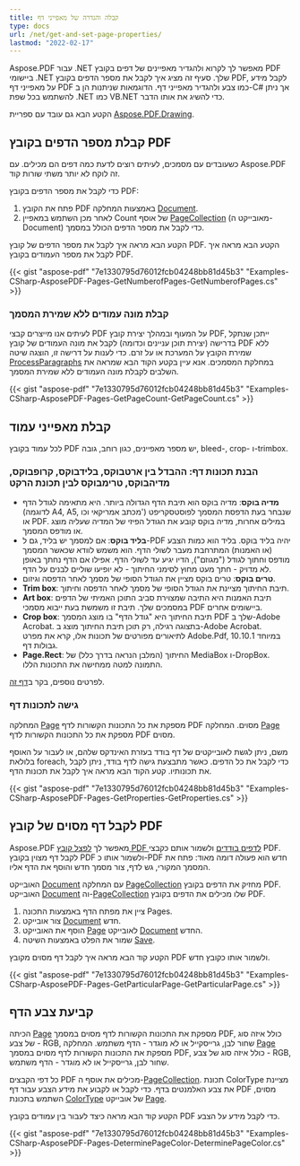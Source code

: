 ```yaml
---
title: קבלה והגדרה של מאפייני דף
type: docs
url: /net/get-and-set-page-properties/
lastmod: "2022-02-17"
---
```

<script type="application/ld+json">
{
    "@context": "https://schema.org",
    "@type": "TechArticle",
    "headline": "קבלה והגדרה של מאפייני דף",
    "alternativeHeadline": "קבלה והגדרה של מאפייני דף PDF",
    "author": {
        "@type": "Person",
        "name":"אנסטסיה הולוב",
        "givenName": "אנסטסיה",
        "familyName": "הולוב",
        "url":"https://www.linkedin.com/in/anastasiia-holub-750430225/"
    },
    "genre": "יצירת מסמכי PDF",
    "keywords": "pdf, c#, קבלת מאפייני דף, הגדרת מאפייני דף",
    "wordcount": "302",
    "proficiencyLevel":"מתחיל",
    "publisher": {
        "@type": "Organization",
        "name": "צוות Aspose.PDF Doc",
        "url": "https://products.aspose.com/pdf",
        "logo": "https://www.aspose.cloud/templates/aspose/img/products/pdf/aspose_pdf-for-net.svg",
        "alternateName": "Aspose",
        "sameAs": [
            "https://facebook.com/aspose.pdf/",
            "https://twitter.com/asposepdf",
            "https://www.youtube.com/channel/UCmV9sEg_QWYPi6BJJs7ELOg/featured",
            "https://www.linkedin.com/company/aspose",
            "https://stackoverflow.com/questions/tagged/aspose",
            "https://aspose.quora.com/",
            "https://aspose.github.io/"
        ],
        "contactPoint": [
            {
                "@type": "ContactPoint",
                "telephone": "+1 903 306 1676",
                "contactType": "מכירות",
                "areaServed": "US",
                "availableLanguage": "en"
            },
            {
                "@type": "ContactPoint",
                "telephone": "+44 141 628 8900",
                "contactType": "מכירות",
                "areaServed": "GB",
                "availableLanguage": "en"
            },
            {
                "@type": "ContactPoint",
                "telephone": "+61 2 8006 6987",
                "contactType": "מכירות",
                "areaServed": "AU",
                "availableLanguage": "en"
            }
        ]
    },
    "url": "/net/get-and-set-page-properties/",
    "mainEntityOfPage": {
        "@type": "WebPage",
        "@id": "/net/get-and-set-page-properties/"
    },
    "dateModified": "2022-02-04",
    "description": ""
}
</script>
Aspose.PDF עבור .NET מאפשר לך לקרוא ולהגדיר מאפיינים של דפים בקובץ PDF ביישומי .NET שלך. סעיף זה מציג איך לקבל את מספר הדפים בקובץ PDF, לקבל מידע על מאפייני דף PDF כמו צבע ולהגדיר מאפייני דף. הדוגמאות שניתנות הן ב-C# אך ניתן להשתמש בכל שפת .NET כמו VB.NET כדי להשיג את אותו הדבר.

הקטע הבא גם עובד עם ספריית [Aspose.PDF.Drawing](/pdf/net/drawing/).

## קבלת מספר הדפים בקובץ PDF

כשעובדים עם מסמכים, לעיתים רוצים לדעת כמה דפים הם מכילים. עם Aspose.PDF זה לוקח לא יותר משתי שורות קוד.

כדי לקבל את מספר הדפים בקובץ PDF:

1. פתח את הקובץ PDF באמצעות המחלקה [Document](https://reference.aspose.com/pdf/net/aspose.pdf/document).
1. לאחר מכן השתמש במאפיין Count של אוסף [PageCollection](https://reference.aspose.com/pdf/net/aspose.pdf/pagecollection) (מאובייקט ה-Document) כדי לקבל את מספר הדפים הכולל במסמך.

הקטע הבא מראה איך לקבל את מספר הדפים של קובץ PDF.
הקטע הבא מראה איך לקבל את מספר העמודים בקובץ PDF.

{{< gist "aspose-pdf" "7e1330795d76012fcb04248bb81d45b3" "Examples-CSharp-AsposePDF-Pages-GetNumberofPages-GetNumberofPages.cs" >}}

### קבלת מונה עמודים ללא שמירת המסמך

לעיתים אנו מייצרים קבצי PDF על המעוף ובמהלך יצירת קובץ PDF, ייתכן שנתקל בדרישה (יצירת תוכן עניינים וכדומה) לקבל את מונה העמודים של קובץ PDF ללא שמירת הקובץ על המערכת או על זרם. כדי לענות על דרישה זו, הוצגה שיטה [ProcessParagraphs](https://reference.aspose.com/pdf/net/aspose.pdf/document/methods/processparagraphs) במחלקת המסמכים. אנא עיין בקטע הקוד הבא שמראה את השלבים לקבלת מונה העמודים ללא שמירת המסמך.

{{< gist "aspose-pdf" "7e1330795d76012fcb04248bb81d45b3" "Examples-CSharp-AsposePDF-Pages-GetPageCount-GetPageCount.cs" >}}

## קבלת מאפייני עמוד

לכל עמוד בקובץ PDF יש מספר מאפיינים, כגון רוחב, גובה, bleed-, crop- ו-trimbox.
### **הבנת תכונות דף: ההבדל בין ארטבוקס, בלידבוקס, קרופבוקס, מדיהבוקס, טרימבוקס לבין תכונת הרקט**

- **מדיה בוקס**: מדיה בוקס הוא תיבת הדף הגדולה ביותר. היא מתאימה לגודל הדף (לדוגמה A4, A5, מכתב אמריקאי וכו') שנבחר בעת הדפסת המסמך לפוסטסקריפט או PDF. במילים אחרות, מדיה בוקס קובע את הגודל הפיזי של המדיה שעליה מוצג או מודפס המסמך.
- **בליד בוקס**: אם למסמך יש בליד, גם ל-PDF יהיה בליד בוקס. בליד הוא כמות הצבע (או האמנות) המתרחבת מעבר לשולי הדף. הוא משמש לוודא שכאשר המסמך מודפס וחתוך לגודל ("מגוזם"), הדיו יגיע עד לשולי הדף. אפילו אם הדף נחתך באופן לא מדויק - חתך מעט מחוץ לסימני החיתוך - לא יופיעו שוליים לבנים על הדף.
- **טרים בוקס**: טרים בוקס מציין את הגודל הסופי של מסמך לאחר הדפסה וגיזום.
- **Trim box**: תיבת החיתוך מציינת את הגודל הסופי של מסמך לאחר הדפסה וחיתוך.
- **Art box**: תיבת האמנות היא התיבה שמצוירת סביב התוכן האמיתי של הדפים במסמכים שלך. תיבת זו משמשת בעת ייבוא מסמכי PDF ביישומים אחרים.
- **Crop box**: תיבת החיתוך היא "גודל הדף" בו מוצג המסמך PDF שלך ב-Adobe Acrobat. בתצוגה רגילה, רק תוכן תיבת החיתוך מוצג ב-Adobe Acrobat.
  לתיאורים מפורטים של תכונות אלו, קרא את מפרט Adobe.Pdf, במיוחד 10.10.1 גבולות דף.
- **Page.Rect**: החיתוך (המלבן הנראה בדרך כלל) של MediaBox ו-DropBox. התמונה למטה ממחישה את התכונות הללו.

לפרטים נוספים, בקר ב[דף זה](http://www.enfocus.com/manuals/ReferenceGuide/PP/10/enUS/en-us/concept/c_aa1095731.html).

### **גישה לתכונות דף**

המחלקה [Page](https://reference.aspose.com/pdf/net/aspose.pdf/page) מספקת את כל התכונות הקשורות לדף PDF מסוים.
המחלקה [Page](https://reference.aspose.com/pdf/net/aspose.pdf/page) מספקת את כל התכונות הקשורות לדף PDF מסוים.

משם, ניתן לגשת לאובייקטים של דף בודד בעזרת האינדקס שלהם, או לעבור על האוסף בלולאת foreach, כדי לקבל את כל הדפים. כאשר מתבצעת גישה לדף בודד, ניתן לקבל את תכונותיו. קטע הקוד הבא מראה איך לקבל את תכונות הדף.

{{< gist "aspose-pdf" "7e1330795d76012fcb04248bb81d45b3" "Examples-CSharp-AsposePDF-Pages-GetProperties-GetProperties.cs" >}}

## לקבל דף מסוים של קובץ PDF

Aspose.PDF מאפשר לך [לפצל קובץ PDF לדפים בודדים](/pdf/net/split-pdf-document/) ולשמור אותם כקבצי PDF. לקבל דף מצוין בקובץ PDF ולשמור אותו כ-PDF חדש הוא פעולה דומה מאוד: פתח את המסמך המקורי, גש לדף, צור מסמך חדש והוסף את הדף אליו.

האובייקט [Document](https://reference.aspose.com/pdf/net/aspose.pdf/document) עם המחלקה [PageCollection](https://reference.aspose.com/pdf/net/aspose.pdf/pagecollection) מחזיק את הדפים בקובץ PDF.
האובייקט [Document](https://reference.aspose.com/pdf/net/aspose.pdf/document) וה-[PageCollection](https://reference.aspose.com/pdf/net/aspose.pdf/pagecollection) שלו מכילים את הדפים בקובץ PDF.

1. ציין את מפתח הדף באמצעות התכונה Pages.
1. צור אובייקט [Document](https://reference.aspose.com/pdf/net/aspose.pdf/document) חדש.
1. הוסף את האובייקט [Page](https://reference.aspose.com/pdf/net/aspose.pdf/page) לאובייקט [Document](https://reference.aspose.com/pdf/net/aspose.pdf/document) החדש.
1. שמור את הפלט באמצעות השיטה [Save](https://reference.aspose.com/pdf/net/aspose.pdf.document/save/methods/4).

הקטע קוד הבא מראה איך לקבל דף מסוים מקובץ PDF ולשמור אותו כקובץ חדש.

{{< gist "aspose-pdf" "7e1330795d76012fcb04248bb81d45b3" "Examples-CSharp-AsposePDF-Pages-GetParticularPage-GetParticularPage.cs" >}}

## קביעת צבע הדף

הכיתה [Page](https://reference.aspose.com/pdf/net/aspose.pdf/page) מספקת את התכונות הקשורות לדף מסוים במסמך PDF, כולל איזה סוג של צבע - RGB, שחור לבן, גרייסקייל או לא מוגדר - הדף משתמש.
המחלקה [Page](https://reference.aspose.com/pdf/net/aspose.pdf/page) מספקת את התכונות הקשורות לדף מסוים במסמך PDF, כולל איזה סוג של צבע - RGB, שחור לבן, גרייסקייל או לא מוגדר - הדף משתמש.

כל דפי הקבצים PDF מכילים את אוסף ה-[PageCollection](https://reference.aspose.com/pdf/net/aspose.pdf/pagecollection). תכונת ColorType מציינת את צבע האלמנטים בדף. כדי לקבל או לקבוע את מידע הצבע עבור דף PDF מסוים, השתמש בתכונת [ColorType](https://reference.aspose.com/pdf/net/aspose.pdf/page/properties/colortype) של אובייקט [Page](https://reference.aspose.com/pdf/net/aspose.pdf/page).

הקטע קוד הבא מראה כיצד לעבור בין עמודים בקובץ PDF כדי לקבל מידע על הצבע.

{{< gist "aspose-pdf" "7e1330795d76012fcb04248bb81d45b3" "Examples-CSharp-AsposePDF-Pages-DeterminePageColor-DeterminePageColor.cs" >}}

<script type="application/ld+json">
{
    "@context": "http://schema.org",
    "@type": "SoftwareApplication",
    "name": "Aspose.PDF for .NET Library",
    "image": "https://www.aspose.cloud/templates/aspose/img/products/pdf/aspose_pdf-for-net.svg",
    "url": "https://www.aspose.com/",
    "publisher": {
        "@type": "Organization",
        "name": "Aspose.PDF",
        "url": "https://products.aspose.com/pdf",
        "logo": "https://www.aspose.cloud/templates/aspose/img/products/pdf/aspose_pdf-for-net.svg",
        "alternateName": "Aspose",
        "sameAs": [
            "https://facebook.com/aspose.pdf/",
            "https://twitter.com/asposepdf",
            "https://www.youtube.com/channel/UCmV9sEg_QWYPi6BJJs7ELOg/featured",
            "https://www.linkedin.com/company/aspose",
            "https://stackoverflow.com/questions/tagged/aspose",
            "https://aspose.quora.com/",
            "https://aspose.github.io/"
        ],
        "contactPoint": [
            {
                "@type": "ContactPoint",
                "telephone": "+1 903 306 1676",
                "contactType": "sales",
                "areaServed": "US",
                "availableLanguage": "en"
            },
            {
                "@type": "ContactPoint",
                "telephone": "+44 141 628 8900",
                "contactType": "sales",
                "areaServed": "GB",
                "availableLanguage": "en"
            },
            {
                "@type": "ContactPoint",
                "telephone": "+61 2 8006 6987",
                "contactType": "sales",
                "areaServed": "AU",
                "availableLanguage": "en"
            }
        ]
    },
    "offers": {
        "@type": "Offer",
        "price": "1199",
        "priceCurrency": "USD"
    },
    "applicationCategory": "PDF Manipulation Library for .NET",
    "downloadUrl": "https://www.nuget.org/packages/Aspose.PDF/",
    "operatingSystem": "Windows, MacOS, Linux",
    "screenshot": "https://docs.aspose.com/pdf/net/create-pdf-document/screenshot.png",
    "softwareVersion": "2022.1",
    "aggregateRating": {
        "@type": "AggregateRating",
        "ratingValue": "5",
        "ratingCount": "16"
    }
}
</script>

